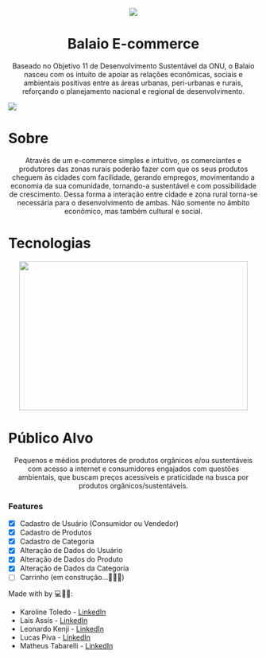 <p align="center">
  <img src="https://i.imgur.com/ZK3a34R.png?1"
</p>

<h1 align="center"> Balaio E-commerce </h1>

<p align="center"> Baseado no Objetivo 11 de Desenvolvimento Sustentável da ONU, o Balaio nasceu com os intuito de apoiar as relações econômicas, sociais e ambientais positivas entre as áreas urbanas, peri-urbanas e rurais, reforçando o planejamento nacional e regional de desenvolvimento. </p>


<img src="https://i.imgur.com/bEWXNyE.png">

# Sobre  
  
<p align="center"> Através de um e-commerce simples e intuitivo, os comerciantes e produtores das zonas rurais poderão fazer com que os seus produtos cheguem às cidades com facilidade, gerando empregos, movimentando a economia da sua comunidade, tornando-a sustentável e com possibilidade de crescimento. Dessa forma a interação entre cidade e zona rural torna-se necessária para o desenvolvimento de ambas. Não somente no âmbito econômico, mas também cultural e social. </p>

# Tecnologias

<p align="center">
  <img width="460" height="300" src="https://i.imgur.com/0SdJp2w.jpg"
</p>
  
# Público Alvo

<p align="center"> Pequenos e médios produtores de produtos orgânicos e/ou sustentáveis com acesso a internet e consumidores engajados com questões ambientais, que buscam preços acessíveis e praticidade na busca por produtos orgânicos/sustentáveis. </p>

### Features

- [x] Cadastro de Usuário (Consumidor ou Vendedor)
- [x] Cadastro de Produtos
- [x] Cadastro de Categoria
- [x] Alteração de Dados do Usuário
- [x] Alteração de Dados do Produto
- [x] Alteração de Dados da Categoria
- [ ] Carrinho (em construção...👩🏽‍💻)

Made with by 💻👨‍💻:

- Karoline Toledo - [LinkedIn](https://www.linkedin.com/in/karoline-toledo-1a76a2153/)
- Laís Assís - [LinkedIn](https://www.linkedin.com/in/la%C3%ADs-assis/)
- Leonardo Kenji - [LinkedIn](https://www.linkedin.com/in/leonardo-kenji-sato-0a495a1b7/)
- Lucas Piva - [LinkedIn](https://www.linkedin.com/in/luccaspiva/)
- Matheus Tabarelli - [LinkedIn](https://www.linkedin.com/in/matheus-tabarelli/)
